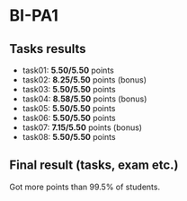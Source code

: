 # BI-PA1
## Tasks results
- task01: **5.50/5.50** points
- task02: **8.25/5.50** points (bonus)
- task03: **5.50/5.50** points
- task04: **8.58/5.50** points (bonus)
- task05: **5.50/5.50** points
- task06: **5.50/5.50** points
- task07: **7.15/5.50** points (bonus)
- task08: **5.50/5.50** points

## Final result (tasks, exam etc.)
Got more points than 99.5% of students.

